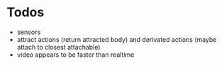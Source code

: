 # Todos

- sensors
- attract actions (return attracted body) and derivated actions (maybe attach to closest attachable)
- video appears to be faster than realtime